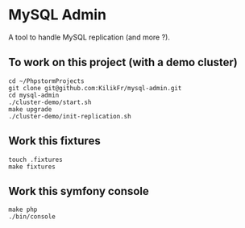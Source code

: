 # MySQL Admin

A tool to handle MySQL replication (and more ?).

## To work on this project (with a demo cluster)

```shell
cd ~/PhpstormProjects
git clone git@github.com:KilikFr/mysql-admin.git
cd mysql-admin
./cluster-demo/start.sh
make upgrade
./cluster-demo/init-replication.sh
```

## Work this fixtures

```shell
touch .fixtures
make fixtures
```

## Work this symfony console

```shell
make php
./bin/console
```
